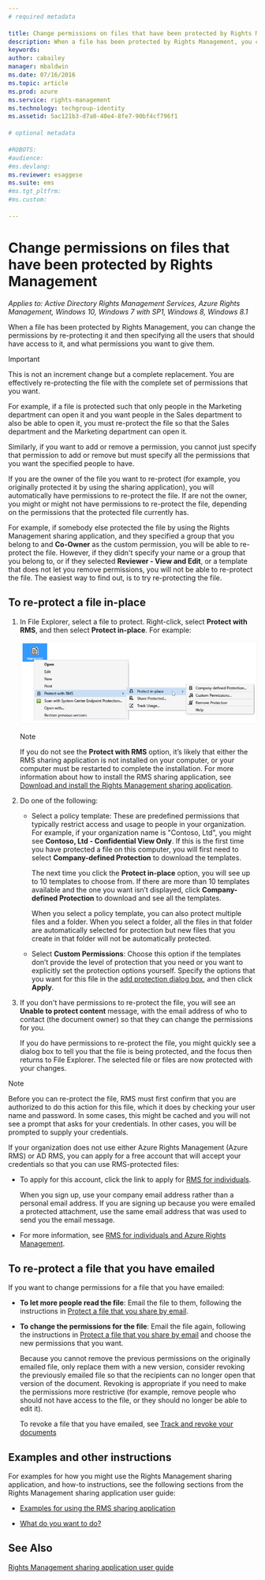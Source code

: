 ```yaml
---
# required metadata

title: Change permissions on files that have been protected by Rights Management | Azure RMS
description: When a file has been protected by Rights Management, you can change the permissions by re-protecting it and then specifying all the users that should have access to it, and what permissions you want to give them.
keywords:
author: cabailey
manager: mbaldwin
ms.date: 07/16/2016
ms.topic: article
ms.prod: azure
ms.service: rights-management
ms.technology: techgroup-identity
ms.assetid: 5ac121b3-d7a0-40e4-8fe7-90bf4cf796f1

# optional metadata

#ROBOTS:
#audience:
#ms.devlang:
ms.reviewer: esaggese
ms.suite: ems
#ms.tgt_pltfrm:
#ms.custom:

---
```


# Change permissions on files that have been protected by Rights Management

*Applies to: Active Directory Rights Management Services, Azure Rights Management, Windows 10, Windows 7 with SP1, Windows 8, Windows 8.1*

When a file has been protected by Rights Management, you can change the permissions by re-protecting it and then specifying all the users that should have access to it, and what permissions you want to give them.

> [!IMPORTANT]
> This is not an increment change but a complete replacement. You are effectively re-protecting the file with the complete set of permissions that you want.
> 
>  For example, if a file is protected such that only people in the Marketing department can open it and you want people in the Sales department to also be able to open it, you must re-protect the file so that the Sales department and the Marketing department can open it.
>
> Similarly, if you want to add or remove a permission, you cannot just specify that permission to add or remove but must specify all the permissions that you want the specified people to have.

If you are the owner of the file you want to re-protect (for example, you originally protected it by using the sharing application), you will automatically have permissions to re-protect the file. If are not the owner, you might or might not have permissions to re-protect the file, depending on the permissions that the protected file currently has. 

For example, if somebody else protected the file by using the Rights Management sharing application, and they specified a group that you belong to and **Co-Owner** as the custom permission, you will be able to re-protect the file. However, if they didn't specify your name or a group that you belong to, or if they selected **Reviewer - View and Edit**, or a template that does not let you remove permissions, you will not be able to re-protect the file. The easiest way to find out, is to try re-protecting the file.

## To re-protect a file in-place

1.  In File Explorer, select a file to protect. Right-click, select **Protect with RMS**, and then select **Protect in-place**. For example:

    ![Protect in-place menu option](../media/ADRMS_MSRMSApp_SP_CompanyDefined.png)

    > [!NOTE]
    > If you do not see the **Protect with RMS** option, it’s likely that either the RMS sharing application is not installed on your computer, or your computer must be restarted to complete the installation. For more information about how to install the RMS sharing application, see [Download and install the Rights Management sharing application](install-sharing-app.md).

2.  Do one of the following:

    -   Select a policy template: These are predefined permissions that typically restrict access and usage to people in your organization. For example, if your organization name is "Contoso, Ltd", you might see **Contoso, Ltd - Confidential View Only**. If this is the first time you have protected a file on this computer, you will first need to select **Company-defined Protection** to download the templates.

        The next time you click the **Protect in-place** option, you will see up to 10 templates to choose from. If there are more than 10 templates available and the one you want isn’t displayed, click **Company-defined Protection** to download and see all the templates.

        When you select a policy template, you can also protect multiple files and a folder. When you select a folder, all the files in that folder are automatically selected for protection but new files that you create in that folder will not be automatically protected.

    -   Select **Custom Permissions**: Choose this option if the templates don’t provide the level of protection that you need  or you want to explicitly set the protection options yourself. Specify the options that you want for this file in the [add protection dialog box](sharing-app-dialog-box.md), and then click **Apply**.

3. If you don't have permissions to re-protect the file, you will see an **Unable to protect content** message, with the email address of who to contact (the document owner) so that they can change the permissions for you.

    If you do have permissions to re-protect the file, you might quickly see a dialog box to tell you that the file is being protected, and the focus then returns to File Explorer. The selected file or files are now protected with your changes. 

> [!NOTE]
> Before you can re-protect the file, RMS must first confirm that you are authorized to do this action for this file, which it does by checking your user name and password. In some cases, this might be cached and you will not see a prompt that asks for your credentials. In other cases, you will be prompted to supply your credentials.
>
> If your organization does not use either Azure Rights Management (Azure RMS) or AD RMS, you can apply for a free account that will accept your credentials so that you can use RMS-protected files:
>
> -   To apply for this account, click the link to apply for [RMS for individuals](http://go.microsoft.com/fwlink/?LinkId=309469).
>
>     When you sign up, use your company email address rather than a personal email address. If you are signing up because you were emailed a protected attachment, use the same email address that was used to send you the email message.
> -   For more information, see [RMS for individuals and Azure Rights Management](../understand-explore/rms-for-individuals.md).

## To re-protect a file that you have emailed

If you want to change permissions for a file that you have emailed:

- **To let more people read the file**: Email the file to them, following the instructions in [Protect a file that you share by email](sharing-app-protect-by-email.md).

- **To change the permissions for the file**: Email the file again, following the instructions in [Protect a file that you share by email](sharing-app-protect-by-email.md) and choose the new permissions that you want. 

	Because you cannot remove the previous permissions on the originally emailed file, only replace them with a new version, consider revoking the previously emailed file so that the recipients can no longer open that version of the document. Revoking is appropriate if you need to make the permissions more restrictive (for example, remove people who should not have access to the file, or they should no longer be able to edit it).

	To revoke a file that you have emailed, see [Track and revoke your documents](sharing-app-track-revoke.md)


## Examples and other instructions
For examples for how you might use the Rights Management sharing application, and how-to instructions, see the following sections from the Rights Management sharing application user guide:

-   [Examples for using the RMS sharing application](sharing-app-user-guide.md#examples-for-using-the-rms-sharing-application)

-   [What do you want to do?](sharing-app-user-guide.md#what-do-you-want-to-do)

## See Also
[Rights Management sharing application user guide](sharing-app-user-guide.md)
